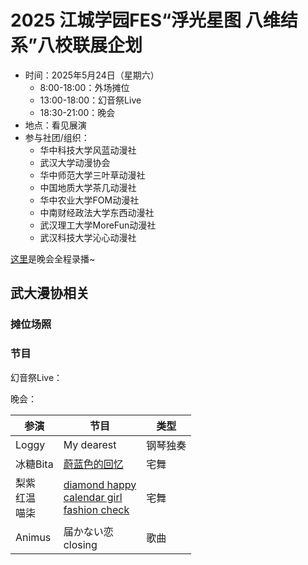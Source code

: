 # 2025 江城学园FES“浮光星图 八维结系”八校联展企划

- 时间：2025年5月24日（星期六）
  - 8:00-18:00：外场摊位
  - 13:00-18:00：幻音祭Live
  - 18:30-21:00：晚会
- 地点：看见展演
- 参与社团/组织：
  - 华中科技大学风蓝动漫社
  - 武汉大学动漫协会
  - 华中师范大学三叶草动漫社
  - 中国地质大学茶几动漫社
  - 华中农业大学FOM动漫社
  - 中南财经政法大学东西动漫社
  - 武汉理工大学MoreFun动漫社
  - 武汉科技大学沁心动漫社

[这里](https://www.bilibili.com/video/BV1n77PzuEsc)是晚会全程录播~

## 武大漫协相关

### 摊位场照

### 节目

幻音祭Live：



晚会：

| 参演                 | 节目                                                                                           | 类型     |
| -------------------- | ---------------------------------------------------------------------------------------------- | -------- |
| Loggy                | My dearest                                                                                     | 钢琴独奏 |
| 冰糖Bita             | [蔚蓝色的回忆](https://www.bilibili.com/video/BV11GTHzuEtz)                                    | 宅舞     |
| 梨紫<br>红温<br>喵柒 | [diamond happy<br>calendar girl<br>fashion check](https://www.bilibili.com/video/BV1v5trzwEd5) | 宅舞     |
| Animus               | 届かない恋<br>closing                                                                          | 歌曲     |

